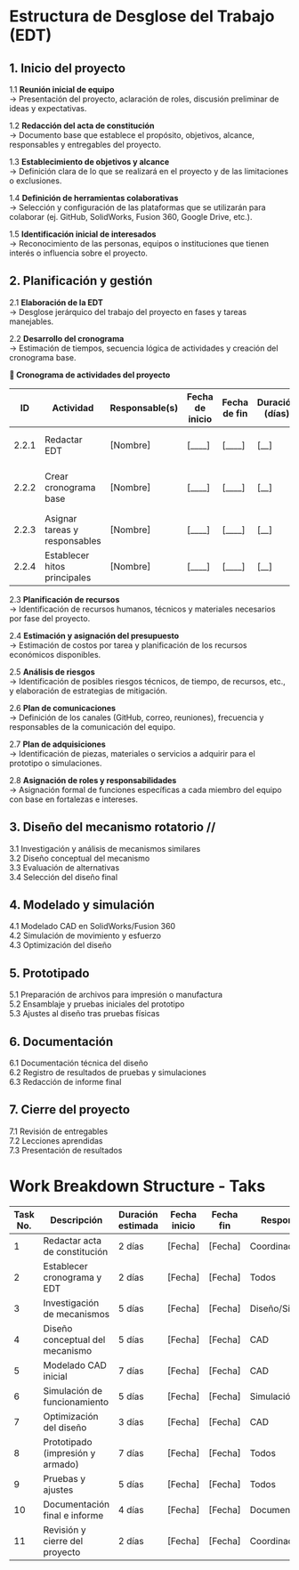 # Estructura de Desglose del Trabajo (EDT)

## 1. Inicio del proyecto

1.1 **Reunión inicial de equipo**  
→ Presentación del proyecto, aclaración de roles, discusión preliminar de ideas y expectativas.

1.2 **Redacción del acta de constitución**  
→ Documento base que establece el propósito, objetivos, alcance, responsables y entregables del proyecto.

1.3 **Establecimiento de objetivos y alcance**  
→ Definición clara de lo que se realizará en el proyecto y de las limitaciones o exclusiones.

1.4 **Definición de herramientas colaborativas**  
→ Selección y configuración de las plataformas que se utilizarán para colaborar (ej. GitHub, SolidWorks, Fusion 360, Google Drive, etc.).

1.5 **Identificación inicial de interesados**  
→ Reconocimiento de las personas, equipos o instituciones que tienen interés o influencia sobre el proyecto.

## 2. Planificación y gestión

2.1 **Elaboración de la EDT**  
→ Desglose jerárquico del trabajo del proyecto en fases y tareas manejables.

2.2 **Desarrollo del cronograma**  
→ Estimación de tiempos, secuencia lógica de actividades y creación del cronograma base.

**📅 Cronograma de actividades del proyecto**

| ID  | Actividad                         | Responsable(s)     | Fecha de inicio | Fecha de fin | Duración (días) | Descripción breve                        |
|-----|-----------------------------------|---------------------|------------------|---------------|------------------|-------------------------------------------|
| 2.2.1 | Redactar EDT                     | [Nombre]            | [____]           | [____]        | [__]             | Estructurar el desglose del proyecto       |
| 2.2.2 | Crear cronograma base            | [Nombre]            | [____]           | [____]        | [__]             | Planificar la duración y orden de tareas  |
| 2.2.3 | Asignar tareas y responsables    | [Nombre]            | [____]           | [____]        | [__]             | Distribuir tareas entre el equipo         |
| 2.2.4 | Establecer hitos principales     | [Nombre]            | [____]           | [____]        | [__]             | Definir entregables clave                  |

2.3 **Planificación de recursos**  
→ Identificación de recursos humanos, técnicos y materiales necesarios por fase del proyecto.

2.4 **Estimación y asignación del presupuesto**  
→ Estimación de costos por tarea y planificación de los recursos económicos disponibles.

2.5 **Análisis de riesgos**  
→ Identificación de posibles riesgos técnicos, de tiempo, de recursos, etc., y elaboración de estrategias de mitigación.

2.6 **Plan de comunicaciones**  
→ Definición de los canales (GitHub, correo, reuniones), frecuencia y responsables de la comunicación del equipo.

2.7 **Plan de adquisiciones**  
→ Identificación de piezas, materiales o servicios a adquirir para el prototipo o simulaciones.

2.8 **Asignación de roles y responsabilidades**  
→ Asignación formal de funciones específicas a cada miembro del equipo con base en fortalezas e intereses.

## 3. Diseño del mecanismo rotatorio // 
3.1 Investigación y análisis de mecanismos similares  
3.2 Diseño conceptual del mecanismo  
3.3 Evaluación de alternativas  
3.4 Selección del diseño final  

## 4. Modelado y simulación
4.1 Modelado CAD en SolidWorks/Fusion 360  
4.2 Simulación de movimiento y esfuerzo  
4.3 Optimización del diseño  

## 5. Prototipado
5.1 Preparación de archivos para impresión o manufactura  
5.2 Ensamblaje y pruebas iniciales del prototipo  
5.3 Ajustes al diseño tras pruebas físicas  

## 6. Documentación
6.1 Documentación técnica del diseño  
6.2 Registro de resultados de pruebas y simulaciones  
6.3 Redacción de informe final  

## 7. Cierre del proyecto
7.1 Revisión de entregables  
7.2 Lecciones aprendidas  
7.3 Presentación de resultados  

# Work Breakdown Structure - Taks

| Task No. | Descripción                            | Duración estimada | Fecha inicio | Fecha fin    | Responsable     |
|----|--------------------------------------|--------------------|--------------|--------------|-----------------|
| 1  | Redactar acta de constitución        | 2 días             | [Fecha]      | [Fecha]      | Coordinador     |
| 2  | Establecer cronograma y EDT          | 2 días             | [Fecha]      | [Fecha]      | Todos           |
| 3  | Investigación de mecanismos           | 5 días             | [Fecha]      | [Fecha]      | Diseño/Simulación |
| 4  | Diseño conceptual del mecanismo      | 5 días             | [Fecha]      | [Fecha]      | CAD             |
| 5  | Modelado CAD inicial                 | 7 días             | [Fecha]      | [Fecha]      | CAD             |
| 6  | Simulación de funcionamiento         | 5 días             | [Fecha]      | [Fecha]      | Simulación      |
| 7  | Optimización del diseño              | 3 días             | [Fecha]      | [Fecha]      | CAD             |
| 8  | Prototipado (impresión y armado)     | 7 días             | [Fecha]      | [Fecha]      | Todos           |
| 9  | Pruebas y ajustes                    | 5 días             | [Fecha]      | [Fecha]      | Todos           |
| 10 | Documentación final e informe        | 4 días             | [Fecha]      | [Fecha]      | Documentación   |
| 11 | Revisión y cierre del proyecto       | 2 días             | [Fecha]      | [Fecha]      | Coordinador     |
